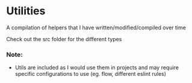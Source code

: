 # Utilities

A compilation of helpers that I have written/modified/compiled over time

Check out the src folder for the different types

### Note:

* Utils are included as I would use them in projects and may require specific configurations to use (eg. flow, different eslint rules)
